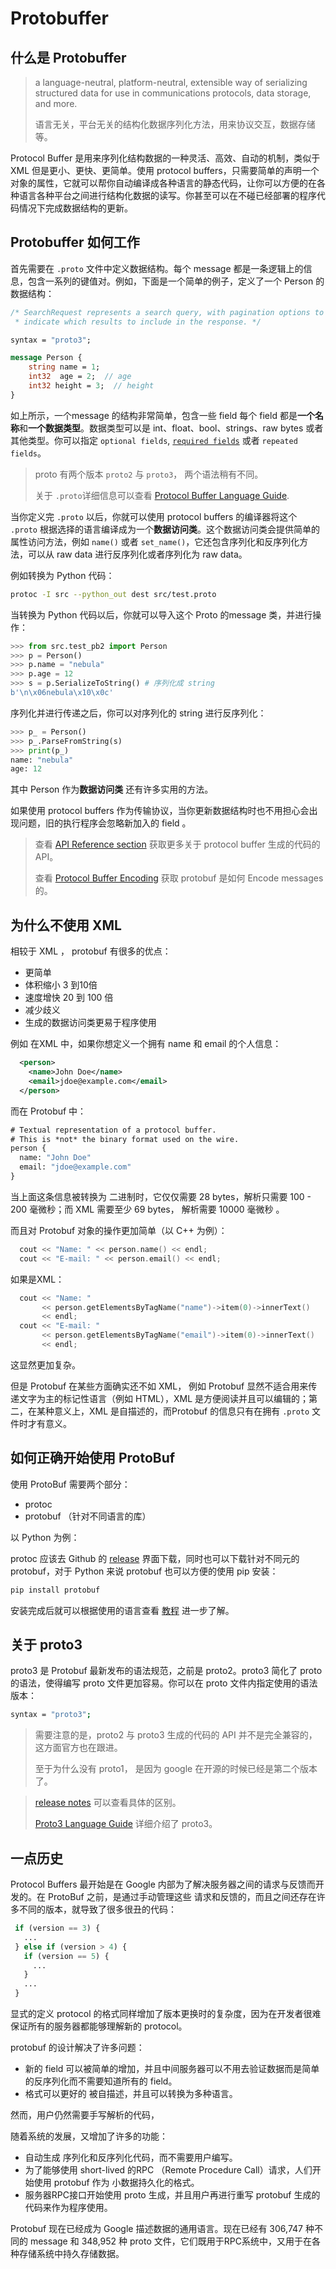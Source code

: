 # Protobuffer



## 什么是 Protobuffer

> a language-neutral, platform-neutral, extensible way of serializing structured data for use in communications protocols, data storage, and more.
>
> 语言无关，平台无关的结构化数据序列化方法，用来协议交互，数据存储等。

Protocol Buffer 是用来序列化结构数据的一种灵活、高效、自动的机制，类似于 XML 但是更小、更快、更简单。使用 protocol buffers，只需要简单的声明一个对象的属性，它就可以帮你自动编译成各种语言的静态代码，让你可以方便的在各种语言各种平台之间进行结构化数据的读写。你甚至可以在不碰已经部署的程序代码情况下完成数据结构的更新。



## Protobuffer 如何工作



首先需要在 `.proto` 文件中定义数据结构。每个 message 都是一条逻辑上的信息，包含一系列的键值对。例如，下面是一个简单的例子，定义了一个 Person 的数据结构：

```protobuf
/* SearchRequest represents a search query, with pagination options to
 * indicate which results to include in the response. */

syntax = "proto3";

message Person {
    string name = 1;
    int32  age = 2;  // age
    int32 height = 3;  // height
}
```

如上所示，一个message 的结构非常简单，包含一些 field 每个 field 都是**一个名称**和**一个数据类型**。数据类型可以是 int、float、bool、strings、raw bytes 或者其他类型。你可以指定 `optional fields`, [`required fields`](https://developers.google.com/protocol-buffers/docs/proto#required_warning) 或者 `repeated fields`。

> proto 有两个版本 `proto2` 与 `proto3`， 两个语法稍有不同。
>
> 关于 `.proto`详细信息可以查看 [Protocol Buffer Language Guide](https://developers.google.com/protocol-buffers/docs/proto).



当你定义完 `.proto` 以后，你就可以使用 protocol buffers 的编译器将这个 `.proto` 根据选择的语言编译成为一个**数据访问类**。这个数据访问类会提供简单的属性访问方法，例如 `name()` 或者 `set_name()`，它还包含序列化和反序列化方法，可以从 raw data 进行反序列化或者序列化为 raw data。



例如转换为 Python 代码：

```bash
protoc -I src --python_out dest src/test.proto
```



当转换为 Python 代码以后，你就可以导入这个 Proto 的message 类，并进行操作：

```python
>>> from src.test_pb2 import Person
>>> p = Person()
>>> p.name = "nebula"
>>> p.age = 12
>>> s = p.SerializeToString() # 序列化成 string
b'\n\x06nebula\x10\x0c'
```

序列化并进行传递之后，你可以对序列化的 string 进行反序列化：

```python
>>> p_ = Person()
>>> p_.ParseFromString(s)
>>> print(p_)                                                                                                                             
name: "nebula"
age: 12
```

其中 Person 作为**数据访问类** 还有许多实用的方法。

如果使用 protocol buffers 作为传输协议，当你更新数据结构时也不用担心会出现问题，旧的执行程序会忽略新加入的 field 。

> 查看  [API Reference section](https://developers.google.com/protocol-buffers/docs/reference/overview) 获取更多关于 protocol buffer 生成的代码的 API。
>
> 查看 [Protocol Buffer Encoding](https://developers.google.com/protocol-buffers/docs/encoding) 获取 protobuf 是如何 Encode messages 的。

## 为什么不使用 XML

相较于 XML ， protobuf 有很多的优点：

* 更简单
* 体积缩小 3 到10倍
* 速度增快 20 到 100 倍
* 减少歧义
* 生成的数据访问类更易于程序使用

例如 在XML 中，如果你想定义一个拥有 name 和 email 的个人信息：

```xml
  <person>
    <name>John Doe</name>
    <email>jdoe@example.com</email>
  </person>
```

而在 Protobuf 中：

```protobuf
# Textual representation of a protocol buffer.
# This is *not* the binary format used on the wire.
person {
  name: "John Doe"
  email: "jdoe@example.com"
}
```

当上面这条信息被转换为 二进制时，它仅仅需要 28 bytes，解析只需要 100 - 200 毫微秒；而 XML 需要至少 69 bytes， 解析需要 10000 毫微秒 。

而且对 Protobuf 对象的操作更加简单（以 C++ 为例）：

```c++
  cout << "Name: " << person.name() << endl;
  cout << "E-mail: " << person.email() << endl;
```

如果是XML：

```c++
  cout << "Name: "
       << person.getElementsByTagName("name")->item(0)->innerText()
       << endl;
  cout << "E-mail: "
       << person.getElementsByTagName("email")->item(0)->innerText()
       << endl;
```

这显然更加复杂。



但是 Protobuf 在某些方面确实还不如 XML， 例如 Protobuf 显然不适合用来传递文字为主的标记性语言（例如 HTML），XML 是方便阅读并且可以编辑的；第二，在某种意义上，XML 是自描述的，而Protobuf 的信息只有在拥有 `.proto` 文件时才有意义。



## 如何正确开始使用 ProtoBuf



使用 ProtoBuf 需要两个部分：

* protoc
* protobuf （针对不同语言的库）

以 Python 为例：

protoc 应该去 Github 的 [release](https://github.com/protocolbuffers/protobuf/releases/latest) 界面下载，同时也可以下载针对不同元的 protobuf，对于 Python 来说 protobuf 也可以方便的使用 pip 安装：

```bash
pip install protobuf
```



安装完成后就可以根据使用的语言查看 [教程](https://developers.google.com/protocol-buffers/docs/tutorials) 进一步了解。



## 关于 proto3

proto3 是 Protobuf 最新发布的语法规范，之前是 proto2。proto3 简化了 proto 的语法，使得编写 proto 文件更加容易。你可以在 proto 文件内指定使用的语法版本：

```bash
syntax = "proto3";
```

> 需要注意的是，proto2 与 proto3 生成的代码的 API 并不是完全兼容的，这方面官方也在跟进。
>
> 至于为什么没有 proto1， 是因为 google 在开源的时候已经是第二个版本了。

>  [release notes](https://github.com/protocolbuffers/protobuf/releases)  可以查看具体的区别。
>
>  [Proto3 Language Guide](https://developers.google.com/protocol-buffers/docs/proto3) 详细介绍了 proto3。



## 一点历史



Protocol Buffers 最开始是在 Google 内部为了解决服务器之间的请求与反馈而开发的。在 ProtoBuf 之前，是通过手动管理这些 请求和反馈的，而且之间还存在许多不同的版本，就导致了很多很丑的代码：

```python
 if (version == 3) {
   ...
 } else if (version > 4) {
   if (version == 5) {
     ...
   }
   ...
 }
```

显式的定义 protocol 的格式同样增加了版本更换时的复杂度，因为在开发者很难保证所有的服务器都能够理解新的 protocol。

protobuf 的设计解决了许多问题：

* 新的 field 可以被简单的增加，并且中间服务器可以不用去验证数据而是简单的反序列化而不需要知道所有的 field。
* 格式可以更好的 被自描述，并且可以转换为多种语言。



然而，用户仍然需要手写解析的代码，

随着系统的发展，又增加了许多的功能：

* 自动生成 序列化和反序列化代码，而不需要用户编写。
* 为了能够使用 short-lived 的RPC （Remote Procedure Call）请求，人们开始使用 protobuf 作为 小数据持久化的格式。
* 服务器RPC接口开始使用 proto 生成，并且用户再进行重写 protobuf 生成的代码来作为程序使用。

Protobuf 现在已经成为 Google 描述数据的通用语言。现在已经有 306,747 种不同的 message 和 348,952 种 proto 文件，它们既用于RPC系统中，又用于在各种存储系统中持久存储数据。